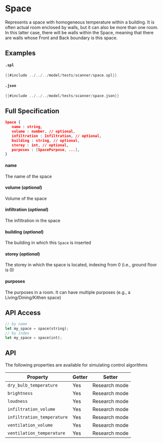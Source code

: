 # Space

Represents a space with homogeneous temperature within a building. It is often actual room enclosed by walls, but it can also
be more than one room. In this latter case, there will be walls
within the Space, meaning that there are walls whose Front and Back
boundary is this space.

## Examples

#### `.spl`
```rs
{{#include ../../../model/tests/scanner/space.spl}}
```
#### `.json`
```rs
{{#include ../../../model/tests/scanner/space.json}}
```


 ## Full Specification

```json
Space {
   name : string,
   volume : number, // optional,
   infiltration : Infiltration, // optional,
   building : string, // optional,
   storey : int, // optional,
   purposes : [SpacePurpose, ...],
}
```



#### name

The name of the space




#### volume (*optional*)

Volume of the space




#### infiltration (*optional*)

The infiltration in the space




#### building (*optional*)

The building in which this `Space` is inserted




#### storey (*optional*)

The storey in which the space is located,
indexing from 0 (i.e., ground floor is 0)




#### purposes

The purposes in a room. It can have multiple
purposes (e.g., a Living/Dining/Kithen space)






## API Access

```rs
// by name
let my_space = space(string);
// by index
let my_space = space(int);
```



## API

The following properties are available for simulating control algorithms

| Property | Getter | Setter |
|----------|--------|--------|
| `dry_bulb_temperature` | Yes   | Research mode |
| `brightness` | Yes   | Research mode |
| `loudness` | Yes   | Research mode |
| `infiltration_volume` | Yes   | Research mode |
| `infiltration_temperature` | Yes   | Research mode |
| `ventilation_volume` | Yes   | Research mode |
| `ventilation_temperature` | Yes   | Research mode |